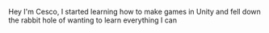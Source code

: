 Hey I'm Cesco, I started learning how to make games in Unity and fell down the rabbit hole of wanting to learn everything I can

<!---
cescosgames/cescosgames is a ✨ special ✨ repository because its `README.md` (this file) appears on your GitHub profile.
You can click the Preview link to take a look at your changes.
--->
